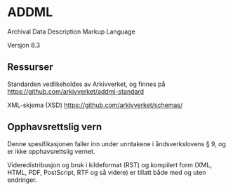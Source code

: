 ADDML
=======

Archival Data Description Markup Language

Versjon 8.3

Ressurser
---------
Standarden vedlikeholdes av Arkivverket, og finnes på https://github.com/arkivverket/addml-standard

XML-skjema (XSD)
https://github.com/arkivverket/schemas/

Opphavsrettslig vern
--------------------

Denne spesifikasjonen faller inn under unntakene i åndsverkslovens §
9, og er ikke opphavsrettslig vernet.

Videredistribusjon og bruk i kildeformat (RST) og kompilert form (XML,
HTML, PDF, PostScript, RTF og så videre) er tillatt både med og uten
endringer.
